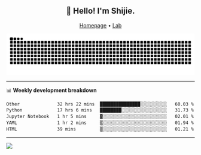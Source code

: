 <h2 align="center">👋 Hello! I'm Shijie.</h2>
<p align="center">
  <a href="https://xu-shi-jie.github.io"> Homepage</a> •
  <a href="https://onodalab.ees.hokudai.ac.jp"> Lab </a>
</p>

![Snake animation](https://github.com/xu-shi-jie/xu-shi-jie/blob/output/github-snake.svg)


-------

📊 **Weekly development breakdown**
<!--START_SECTION:waka-->

```txt
Other              32 hrs 22 mins  ███████████████░░░░░░░░░░   60.03 %
Python             17 hrs 6 mins   ████████░░░░░░░░░░░░░░░░░   31.73 %
Jupyter Notebook   1 hr 5 mins     ▓░░░░░░░░░░░░░░░░░░░░░░░░   02.01 %
YAML               1 hr 2 mins     ▒░░░░░░░░░░░░░░░░░░░░░░░░   01.94 %
HTML               39 mins         ▒░░░░░░░░░░░░░░░░░░░░░░░░   01.21 %
```

<!--END_SECTION:waka-->

-------
![](https://komarev.com/ghpvc/?username=xu-shi-jie&style=flat-square&color=blue) 
